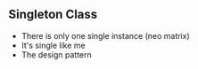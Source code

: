 ## Singleton Class

- There is only one single instance (neo matrix)
- It's single like me
- The design pattern
